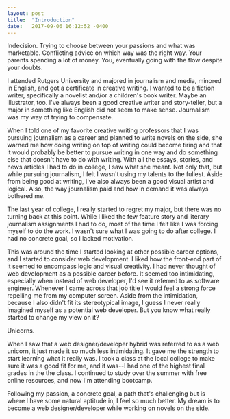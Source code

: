 ```yaml
---
layout: post
title:  "Introduction"
date:   2017-09-06 16:12:52 -0400
---
```


Indecision. Trying to choose between your passions and what was marketable. Conflicting advice on which way was the right way. Your parents spending a lot of money. You, eventually going with the flow despite your doubts.

I attended Rutgers University and majored in journalism and media, minored in English, and got a certificate in creative writing. I wanted to be a fiction writer, specifically a novelist and/or a children's book writer. Maybe an illustrator, too. I've always been a good creative writer and story-teller, but a major in something like English did not seem to make sense. Journalism was my way of trying to compensate. 

When I told one of my favorite creative writing professors that I was pursuing journalism as a career and planned to write novels on the side, she warned me how doing writing on top of writing could become tiring and that it would probably be better to pursue writing in one way and do something else that doesn't have to do with writing. With all the essays, stories, and news articles I had to do in college, I saw what she meant. Not only that, but while pursuing journalism, I felt I wasn't using my talents to the fullest. Aside from being good at writing, I've also always been a good visual artist and logical. Also, the way journalism paid and how in demand it was always bothered me.


The last year of college, I really started to regret my major, but there was no turning back at this point. While I liked the few feature story and literary journalism assignments I had to do, most of the time I felt like I was forcing myself to do the work. I wasn't sure what I was going to do after college. I had no concrete goal, so I lacked motivation.

This was around the time I started looking at other possible career options, and I started to consider web development. I liked how the front-end part of it seemed to encompass logic and visual creativity. I had never thought of web development as a possible career before. It seemed too intimidating, especially when instead of web developer, I'd see it referred to as software engineer. Whenever I came across that job title I would feel a strong force repelling me from my computer screen. Aside from the intimidation, because I also didn't fit its stereotypical image, I guess I never really imagined myself as a potential web developer. But you know what really started to change my view on it?

Unicorns.

When I saw that a web designer/developer hybrid was referred to as a web unicorn, it just made it so much less intimidating. It gave me the strength to start learning what it really was. I took a class at the local college to make sure it was a good fit for me, and it was--I had one of the highest final grades in the the class. I continued to study over the summer with free online resources, and now I'm attending bootcamp.

Following my passion, a concrete goal, a path that's challenging but is where I have some natural aptitude in, I feel so much better. My dream is to become a web designer/developer while working on novels on the side.    

